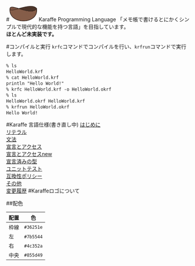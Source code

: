 #![Logo](logo/Karaffe_Logo.png) Karaffe Programming Language
「メモ帳で書けるとにかくシンプルで現代的な機能を持つ言語」を目指しています。  
**ほとんど未実装です。**

#コンパイルと実行
`krfc`コマンドでコンパイルを行い、`krfrun`コマンドで実行します。
```
% ls
HelloWorld.krf
% cat HelloWorld.krf
println "Hello World!"
% krfc HelloWorld.krf -o HelloWorld.okrf
% ls
HelloWorld.okrf HelloWorld.krf
% krfrun HelloWorld.okrf
Hello World!
```

#Karaffe 言語仕様(書き直し中)
[はじめに](spec/Intro.md)  
[リテラル](spec/Literals.md)  
[文法](spec/Grammer.md)  
[宣言とアクセス](spec/4_Dcl.md)  
[宣言とアクセスnew](spec/Declaration.md)  
[宣言済みの型](spec/6_Types.md)  
[ユニットテスト](spec/8_Testing.md)  
[互換性ポリシー](spec/9_Compatibility.md)  
[その他](spec/10_Other.md)  
[変更履歴](ReleaseNote.md)
#Karaffeロゴについて

##配色

| 配置 | 色 | 
| --- | ---|
|枠線|`#36251e`
|左|`#7b5544`  
|右| `#4c352a`  
|中央|`#855d49`  
